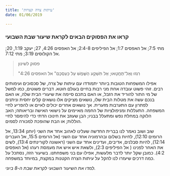 ```yaml
---
title: 'עיתות צרה קצרות'
date: 01/06/2019

---
```


### קראו את הפסוקים הבאים לקראת שיעור שבת השבועי
מתי 7:5; אל האפסים 1:7; אל הפיליפים 2:4-8; אל האפסים 4:26, 27; יעקב 1:19, 20; אל הקולוסים 3:19; מתי 7:12.

> <p>פסוק לשינון</p>
> "רִגְזוּ וְאַל־תֶּחֱטָאוּ; אַל תִּשְׁקַע הַשֶּׁמֶשׁ עַל כַּעַסְכֶם" אל האפסים 4:26

אפילו המשפחות הטובות ביותר יתמודדו עם עיתות של צרה, של סכסוכים ועימותים רבים. זוהי פשוט עובדה אחת מני רבות בחיים בעולם חוטא. דברים פשוטים, כמו למשל של מי התור להוריד את הזבל, או האם בתכם סיימה את שיעורי הבית שלה, או האם בנכם עשה את מטלות הבית שלו, נושאים מציקים אלו נושאים קלים יחסית וניתנים לפתרון עם התערבות מזערית. אך נושאים אחרים יכולים לאיים או להפריע לחיי המשפחה. התעללות ומניפולציות של החמה מאיימים על נישואי האישה ובריאותה; האב הלוקה במחלת נפש ומתעלל בבניו; הבן שעוזב את חינוכו הדתי כדי להימסר לחיי הוללות; או הבת שהופכת למכורה לסמים.

שוב ושוב נאמר לנו בברית החדשה שעלינו לאהוב אחד את השני (יוחנן 13:34, אל הרומים 12:10), לחיות בשלום ובהרמוניה אחד עם השני (אל הרומים 15:5, אל העברים 12:14), להיות סבלנים, אדיבים, ועדינים אחד עם השני (ראשונה לקורינתים 13:4), לשים את האחר לפנינו ( אל הפיליפים 2:3), ולשאת איש איש את מעמסת רעהו (אל האפסים 4:2). כמובן שקל יותר לדבר מלעשות, אפילו עם בני משפחתנו. בשיעור הזה, נסתכל על כמה דרכים שיעזרו לנו להקל על עיתות הצרה הקטנות במקצת, במיוחד במשפחה.

_למדו את השיעור השבועי לקראת שבת ה-8 ביוני._